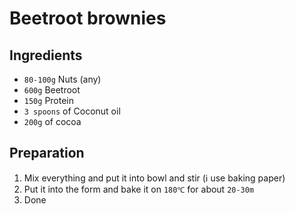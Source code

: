 # Beetroot brownies

## Ingredients

- `80-100g` Nuts (any)
- `600g` Beetroot
- `150g` Protein
- `3 spoons` of Coconut oil
- `200g` of cocoa

## Preparation

1. Mix everything and put it into bowl and stir (ℹ️ use baking paper)
2. Put it into the form and bake it on `180℃` for about `20-30m`
3. Done
